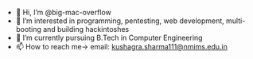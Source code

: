 - 👋 Hi, I’m @big-mac-overflow
- 👀 I’m interested in programming, pentesting, web development, multi-booting and building hackintoshes
- 🌱 I’m currently pursuing B.Tech in Computer Engineering 
- 📫 How to reach me-> email: kushagra.sharma111@nmims.edu.in

<!---
big-mac-overflow/big-mac-overflow is a ✨ special ✨ repository because its `README.md` (this file) appears on your GitHub profile.
You can click the Preview link to take a look at your changes.
--->
